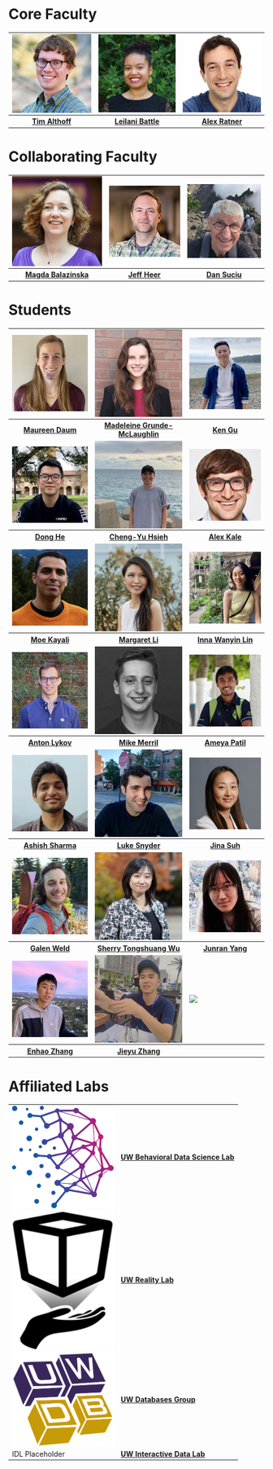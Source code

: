 # Core Faculty

<table table-layout: fixed>
  <tr>
    <td><img style="display:block;" src="assets/images/faculty/tim.jpg"     width="100%"></td>
    <td><img style="display:block;" src="assets/images/faculty/leilani.jpg" width="100%"></td>
    <td><img style="display:block;" src="assets/images/faculty/alex.jpg"    width="100%"></td>
  </tr>
  <tr>
     <th><a href="https://timalthoff.de/"><b>Tim Althoff</b></a></th>
     <th><a href="https://homes.cs.washington.edu/~leibatt/bio.html"><b>Leilani Battle</b></a></th>
     <th><a href="https://ajratner.github.io/"><b>Alex Ratner</b></a></th>
  </tr>
 </table>

# Collaborating Faculty

<table table-layout: fixed;>
  <tr>
    <td><img style="display:block;" src="assets/images/faculty/magda.jpg" width="100%"></td>
    <td><img style="display:block;" src="assets/images/faculty/jeff.jpg"  width="100%"></td>
    <td><img style="display:block;" src="assets/images/faculty/dan.jpg"   width="100%"></td>
  </tr>
  <tr>
     <th><a href="https://www.cs.washington.edu/people/faculty/magda"><b>Magda Balazinska</b></a></th>
     <th><a href="https://homes.cs.washington.edu/~jheer/"><b>Jeff Heer</b></a></th>
     <th><a href="https://homes.cs.washington.edu/~suciu/"><b>Dan Suciu</b></a></th>
  </tr>
 </table>

# Students

<table table-layout: fixed;>
  <tr>
    <td><img style="display:block;" src="assets/images/students/maureen.jpg" width="100%"></td>
    <td><img style="display:block;" src="assets/images/students/madeleine.jpg" width="100%"></td>
    <td><img style="display:block;" src="assets/images/students/ken.jpg" width="100%"></td>
  </tr>
  <tr>
     <th><a href="https://homes.cs.washington.edu/~mdaum/"><b>Maureen Daum</b></a></th>
     <th><a href="https://madeleinegrunde.github.io/"><b>Madeleine Grunde-McLaughlin</b></a></th>
     <th><a href="https://kenqgu.com/"><b>Ken Gu</b></a></th>
  </tr>
  <tr>
    <td><img style="display:block;" src="assets/images/students/dong.jpg" width="100%"></td>
    <td><img style="display:block;" src="assets/images/students/cheng-yu.jpg" width="100%"></td>
    <td><img style="display:block;" src="assets/images/students/alex.jpg" width="100%"></td>
  </tr>
  <tr>
     <th><a href="https://dongheuw.github.io/"><b>Dong He</b></a></th>
     <th><a href="https://chengyuhsieh.github.io/"><b>Cheng-Yu Hsieh</b></a></th>
     <th><a href="http://students.washington.edu/kalea/"><b>Alex Kale</b></a></th>
  </tr>
  <tr>
    <td><img style="display:block;" src="assets/images/students/moe.jpg" width="100%"></td>
    <td><img style="display:block;" src="assets/images/students/margaret.jpg" width="100%"></td>
    <td><img style="display:block;" src="assets/images/students/inna.jpg" width="100%"></td>
  </tr>
  <tr>
     <th><a href="https://kayali.io"><b>Moe Kayali</b></a></th>
     <th><a href="https://margs.li/"><b>Margaret Li</b></a></th>
     <th><a href="https://innawy.github.io/"><b>Inna Wanyin Lin</b></a></th>
  </tr>
  <tr>
    <td><img style="display:block;" src="assets/images/students/anton.jpg" width="100%"></td>
    <td><img style="display:block;" src="assets/images/students/mike.jpg" width="100%"></td>
    <td><img style="display:block;" src="assets/images/students/ameya.jpg" width="100%"></td>
  </tr>
  <tr>
     <th><a href="https://antonlykov.com"><b>Anton Lykov</b></a></th>
     <th><a href="https://mikemerrill.io/"><b>Mike Merril</b></a></th>
     <th><a href="https://ameyabp.github.io/"><b>Ameya Patil</b></a></th>
  </tr>
  <tr>
    <td><img style="display:block;" src="assets/images/students/ashish.jpg" width="100%"></td>
    <td><img style="display:block;" src="assets/images/students/luke.jpg"  width="100%"></td>
    <td><img style="display:block;" src="assets/images/students/jina.jpg"   width="100%"></td>
  </tr>
  <tr>
     <th><a href="https://ash-shar.github.io/"><b>Ashish Sharma</b></a></th>
     <th><a href="https://luke-s-snyder.github.io/"><b>Luke Snyder</b></a></th>
     <th><a href="https://www.jinasuh.com/"><b>Jina Suh</b></a></th>
  </tr>
  <tr>
    <td><img style="display:block;" src="assets/images/students/galen.jpg" width="100%"></td>
    <td><img style="display:block;" src="assets/images/students/sherry.jpg"  width="100%"></td>
    <td><img style="display:block;" src="assets/images/students/junran.jpg"   width="100%"></td>
  </tr>
  <tr>
     <th><a href="https://galenweld.com/overview"><b>Galen Weld</b></a></th>
     <th><a href="https://homes.cs.washington.edu/~wtshuang/"><b>Sherry Tongshuang Wu</b></a></th>
     <th><a href=""><b>Junran Yang</b></a></th>
  </tr>
  <tr>
    <td><img style="display:block;" src="assets/images/students/enhao.jpg" width="100%"></td>
    <td><img style="display:block;" src="assets/images/students/jieyu.jpg"  width="100%"></td>
    <td><img style="display:block;" src="assets/images/students/.jpg"   width="100%"></td>
  </tr>
  <tr>
     <th><a href="https://zhang-eh.github.io/"><b>Enhao Zhang</b></a></th>
     <th><a href="https://jieyuz2.github.io/"><b>Jieyu Zhang</b></a></th>
     <th><a href=""><b></b></a></th>
  </tr>
 </table>


# Affiliated Labs

<table>
  <tr>
    <td><img style="display:block;" src="assets/images/labs/bdata.png" width="200"></td>
    <td><a href="https://bdata.cs.washington.edu/"><b>UW Behavioral Data Science Lab</b></a></td>
  </tr>
    <tr>
    <td><img style="display:block;" src="assets/images/labs/reality.png" width="200"></td>
    <td><a href="https://realitylab.uw.edu/"><b>UW Reality Lab</b></a></td>
  </tr>
    <tr>
    <td><img style="display:block;" src="assets/images/labs/db.png" width="200"></td>
    <td><a href="https://db.cs.washington.edu/"><b>UW Databases Group</b></a></td>
  </tr>
    <tr>
    <td>IDL Placeholder</td>
    <td><a href="https://idl.cs.washington.edu/"><b>UW Interactive Data Lab</b></a></td>
  </tr>
</table>
